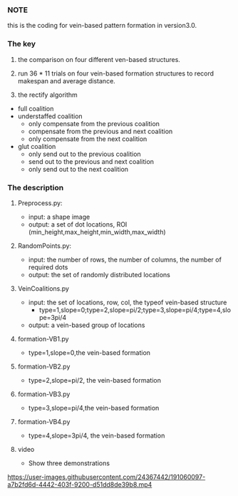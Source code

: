 ### NOTE
this is the coding for vein-based pattern formation in version3.0.

### The key
1. the comparison on four different ven-based structures.

2. run 36 * 11 trials on four vein-based formation structures to record makespan and average distance.

3. the rectify algorithm
- full coalition
- understaffed coalition
    - only compensate from the previous coalition
    - compensate from the previous and next coalition
    - only compensate from the next coalition
- glut coalition
    - only send out to the previous coalition
    - send out to the previous and next coalition
    - only send out to the next coalition

### The description
1. Preprocess.py: 
   - input: a shape image
   - output: a set of dot locations, ROI (min_height,max_height,min_width,max_width)

2. RandomPoints.py:
   - input: the number of rows, the number of columns, the number of required dots
   - output: the set of randomly distributed locations

3. VeinCoalitions.py
   - input: the set of locations, row, col, the typeof vein-based structure
     - type=1,slope=0;type=2,slope=pi/2;type=3,slope=pi/4;type=4,slope=3pi/4
   - output: a vein-based group of locations

4. formation-VB1.py
   - type=1,slope=0,the vein-based formation

5. formation-VB2.py
   - type=2,slope=pi/2, the vein-based formation

6. formation-VB3.py
   - type=3,slope=pi/4,the vein-based formation

7. formation-VB4.py
   - type=4,slope=3pi/4, the vein-based formation

8. video
   - Show three demonstrations
   
   
https://user-images.githubusercontent.com/24367442/191060097-a7b2fd6d-4442-403f-9200-d51dd8de39b8.mp4


